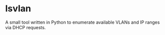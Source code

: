 # lsvlan
A small tool written in Python to enumerate available VLANs and IP ranges via DHCP requests.
